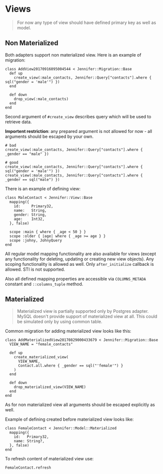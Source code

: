 # Views

> For now any type of view should have defined primary key as well as model.

## Non Materialized

Both adapters support non materialized view. Here is an example of migration:

```crystal
class AddView20170916095004544 < Jennifer::Migration::Base
  def up
    create_view(:male_contacts, Jennifer::Query["contacts"].where { sql("gender = 'male'") })
  end

  def down
    drop_view(:male_contacts)
  end
end
```

Second argument of `#create_view` describes query which will  be used to retrieve data.

**Importent restriction**: any prepared argument is not allowed for now - all arguments should be escaped by your own.

```crystal
# bad
create_view(:male_contacts, Jennifer::Query["contacts"].where { _gender == "male" })

# good
create_view(:male_contacts, Jennifer::Query["contacts"].where { sql("gender = 'male'") })
create_view(:male_contacts, Jennifer::Query["contacts"].where { _gender == sql("male") })
```

There is an example of defining view:
```crystal
class MaleContact < Jennifer::View::Base
  mapping({
    id:     Primary32,
    name:   String,
    gender: String,
    age:    Int32,
  }, false)

  scope :main { where { _age < 50 } }
  scope :older { |age| where { _age >= age } }
  scope :johny, JohnyQuery
end
```

All regular model mapping functionality are also available for views (except any functionality for deleting, updating or creating new view objects). Any scoping functionality is allowed as well. Only `after_initialize` callback is allowed. STI is not supported.

Also all defined mapping properties are accessible via `COLUMNS_METADA` constant and `::columns_tuple` method.

## Materialized

> Materialized view is partially supported only by Postgres adapter. MySQL doesn't provide support of materialized view at all. This could be simulated only by using common table.

Common migration for adding materialized view looks like this:

```crystal
class AddMaterializedView20170829000433679 < Jennifer::Migration::Base
  VIEW_NAME = "female_contacts"

  def up
    create_materialized_view(
      VIEW_NAME,
      Contact.all.where { _gender == sql("'female'") }
    )
  end

  def down
    drop_materialized_view(VIEW_NAME)
  end
end
```

As for non materialized view all arguments should be escaped explicitly as well.

Example of defining created before materialized view looks like:

```crystal
class FemaleContact < Jennifer::Model::Materialized
  mapping({
    id:   Primary32,
    name: String?,
  }, false)
end
```

To refresh content of materialized view use:

```crystal
FemaleContact.refresh
```